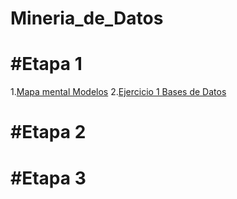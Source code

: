 # Mineria_de_Datos

# #Etapa 1

1.[Mapa mental Modelos](https://github.com/GonzalezFcoJavier/Mineria_de_Datos/blob/main/Mapa_mental_1687417.pdf) 
2.[Ejercicio 1 Bases de Datos](https://github.com/GonzalezFcoJavier/Mineria_de_Datos/blob/main/Equipo_()-ejercicio%20base%20de%20datos.pdf)
# #Etapa 2

# #Etapa 3
